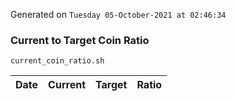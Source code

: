 Generated on `Tuesday 05-October-2021 at 02:46:34`

### Current to Target Coin Ratio
`current_coin_ratio.sh`

Date|Current|Target|Ratio
---|---|---|---
